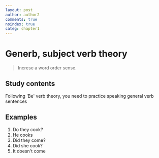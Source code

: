 ```yaml
---
layout: post
author: author2
comments: true
noindex: true
categ: chapter1
---
```

# Generb, subject verb theory
>Increse a word order sense.

## Study contents
Following 'Be' verb theory, you need to practice speaking general verb sentences

## Examples
1. Do they cook?
2. He cooks
3. Did they come?
4. Did she cook?
5. It doesn't come
